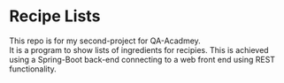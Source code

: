 #  Recipe Lists  
This repo is for my second-project for QA-Acadmey.  
It is a program to show lists of ingredients for recipies. This is 
achieved using a Spring-Boot back-end connecting to a web front end 
using REST functionality.
